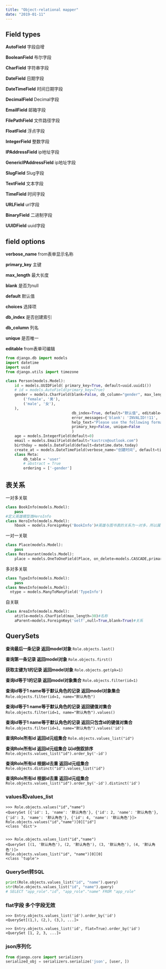```yaml
---
title: "Object-relational mapper"
date: "2019-01-11"
---
```


## Field types

**AutoField** 字段自增

**BooleanField** 布尔字段

**CharField** 字符串字段

**DateField** 日期字段

**DateTimeField** 时间日期字段

**DecimalField** Decimal字段

**EmailField** 邮箱字段

**FilePathField** 文件路径字段

**FloatField** 浮点字段

**IntegerField** 整数字段

**IPAddressField** ip地址字段

**GenericIPAddressField** ip地址字段

**SlugField** Slug字段

**TextField** 文本字段

**TimeField** 时间字段

**URLField** url字段

**BinaryField** 二进制字段

**UUIDField** uuid字段


## field options

**verbose_name** from表单显示名称

**primary_key** 主键

**max_length** 最大长度

**blank** 是否为null

**default** 默认值

**choices** 选择项

**db_index** 是否创建索引

**db_column** 列名

**unique** 是否唯一

**editable** from表单可编辑

```python
from django.db import models
import datetime
import uuid
from django.utils import timezone

class Person(models.Model):
    id = models.UUIDField( primary_key=True, default=uuid.uuid1())
    # id = models.AutoField(primary_key=True)
    gender = models.CharField(blank=False, db_column="gender", max_length=250, choices=(
        ('female', '男'),
        ('male', '女'),
    ),
                              db_index=True, default="默认值", editable=False,
                              error_messages={'blank': 'INVALID!!11', 'null': 'NULL11!'},
                              help_text="Please use the following format: <em>YYYY-MM-DD</em>.",
                              primary_key=False, unique=False
                              )
    age = models.IntegerField(default=0)
    email = models.EmailField(default="kastrcn@outlook.com")
    birthday = models.DateField(default=datetime.date.today)
    create_at = models.DateTimeField(verbose_name="创建时间", default=timezone.now)
    class Meta:
        db_table = 'user'
        # abstract = True
        ordering = ['-gender']

```

## 表关系

一对多关联

```python
class BookInfo(models.Model):
    pass
#定义英雄模型类HeroInfo
class HeroInfo(models.Model):
    hbook = models.ForeignKey('BookInfo')#英雄与图书表的关系为一对多，所以属性定义在英雄模型类中
```

一对一关联

```python
class Place(models.Model):
    pass
class Restaurant(models.Model):
    place = models.OneToOneField(Place, on_delete=models.CASCADE,primary_key=True)

```

多对多关联

```python
class TypeInfo(models.Model):
	pass
class NewsInfo(models.Model):
  ntype = models.ManyToManyField('TypeInfo')
```

自关联

```python
class AreaInfo(models.Model):
    atitle=models.CharField(max_length=30)#名称
    aParent=models.ForeignKey('self',null=True,blank=True)#关系
```

## QuerySets

**查询最后一条记录 返回model对象**
`Role.objects.last()`

**查询第一条记录 返回model对象**
`Role.objects.first()`

**获取主键为1的记录 返回model对象**
`Role.objects.get(pk=1)`

**查询id等于1的记录  返回model对象集合**
`Role.objects.filter(id=1)`

**查询id等于1 name等于默认角色的记录 返回model对象集合**
`Role.objects.filter(id=1, name="默认角色")`

**查询id等于1 name等于默认角色的记录 返回键值对集合**
`Role.objects.filter(id=1, name="默认角色").values()`

**查询id等于1 name等于默认角色的记录 返回只包含id的键值对集合**
`Role.objects.filter(id=1, name="默认角色").values('id')`

**查询Role所有id 返回id元组集合**
`Role.objects.values_list("id")`

**查询Role所有id 返回id元组集合 以id倒叙排序**
`Role.objects.values_list("id").order_by('-id')`

**查询Role所有id 根据id去重 返回id元组集合**
`Role.objects.distinct("id").values_list("id")`

**查询Role所有id 根据id去重 返回id元组集合**
`Role.objects.values_list("id").order_by('-id').distinct('id')`


### values和values_list

```shell
>>> Role.objects.values("id","name")
<QuerySet [{'id': 1, 'name': '默认角色'}, {'id': 2, 'name': '默认角色'}, {'id': 3, 'name': '默认角色'}, {'id': 4, 'name': '默认角色'}]>
Role.objects.values("id","name")[0]["id"]
<class 'dict'>


>>> Role.objects.values_list("id","name")
<QuerySet [(1, '默认角色'), (2, '默认角色'), (3, '默认角色'), (4, '默认角色')]>
Role.objects.values_list("id", "name")[0][0]
<class 'tuple'>
```

### QuerySet转SQL

```python
print(Role.objects.values_list("id", "name").query)
str(Role.objects.values_list("id", "name").query)
# SELECT "app_role"."id", "app_role"."name" FROM "app_role"
```

### flat字段 多个字段无效

```shell
>>> Entry.objects.values_list('id').order_by('id')
<QuerySet[(1,), (2,), (3,), ...]>

>>> Entry.objects.values_list('id', flat=True).order_by('id')
<QuerySet [1, 2, 3, ...]>
```



### json序列化

```python
from django.core import serializers
serialized_obj = serializers.serialize('json', [user, ])
```




